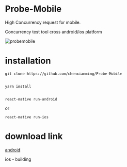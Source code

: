 # Probe-Mobile
High Concurrency request for mobile.

Concurrency test tool cross android/ios platform

![probemobile](http://www.coldnoir.com/probemobile.gif)


# installation

    git clone https://github.com/chenxianming/Probe-Mobile
    

    yarn install
    
    
    react-native run-android
    
or

    react-native run-ios
    
    
    
# download link

[android](http://www.prettymusic.cn/probemobile.apk)

ios - building